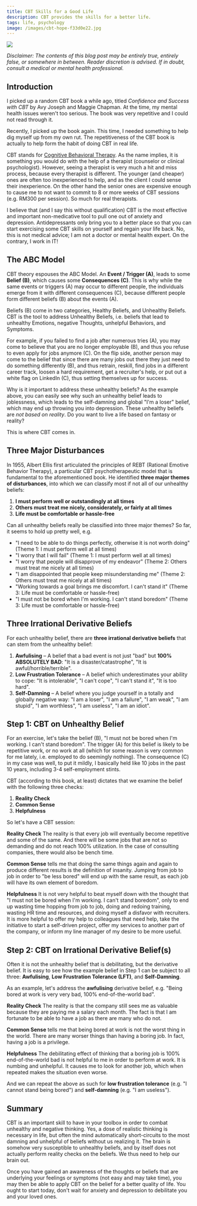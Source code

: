 ```yaml
---
title: CBT Skills for a Good Life
description: CBT provides the skills for a better life.
tags: life, psychology
image: /images/cbt-hope-f33d0e22.jpg
---
```


<a href="/blog/cbt-skills-for-a-good-life">
  <img src="/images/cbt-hope.jpg"/>
</a>


*Disclaimer: The contents of this blog post may be entirely true, entirely false, or somewhere in between. Reader discretion is advised. If in doubt, consult a medical or mental health professional.*

## Introduction

I picked up a random CBT book a while ago, titled *Confidence and Success with CBT* by Avy Joseph and Maggie Chapman. At the time, my mental health issues weren't too serious. The book was very repetitive and I could not read through it.

Recently, I picked up the book again. This time, I needed something to help dig myself up from my own rut. The repetitiveness of the CBT book is actually to help form the habit of doing CBT in real life.

CBT stands for [Cognitive Behavioral Therapy](https://en.wikipedia.org/wiki/Cognitive_behavioral_therapy). As the name implies, it is something you would do with the help of a therapist (counselor or clinical psychologist). However, seeing a therapist is very much a hit and miss process, because every therapist is different. The younger (and cheaper) ones are often too inexperienced to help, and as the client I could sense their inexperience. On the other hand the senior ones are expensive enough to cause me to not want to commit to 8 or more weeks of CBT sessions (e.g. RM300 per session). So much for real therapists.

I believe that (and I say this without qualification) CBT is the most effective and important non-medicative tool to pull one out of anxiety and depression. Antidepressants only bring you to a better place so that you can start exercising some CBT skills on yourself and regain your life back. No, this is not medical advice; I am not a doctor or mental health expert. On the contrary, I work in IT!

## The ABC Model

CBT theory espouses the ABC Model. An **Event / Trigger (A)**, leads to some **Belief (B)**, which causes some **Consequences (C)**. This is why while the same events or triggers (A) may occur to different people, the individuals emerge from it with different consequences (C), because different people form different beliefs (B) about the events (A).

Beliefs (B) come in two categories, Healthy Beliefs, and Unhealthy Beliefs. CBT is the tool to address Unhealthy Beliefs, i.e. beliefs that lead to unhealthy Emotions, negative Thoughts, unhelpful Behaviors, and Symptoms.

For example, if you failed to find a job after numerous tries (A), you may come to believe that you are no longer employable (B), and thus you refuse to even apply for jobs anymore (C). On the flip side, another person may come to the belief that since there are many jobs out there they just need to do something differently (B), and thus retrain, reskill, find jobs in a different career track, loosen a hard requirement, get a recruiter's help, or put out a white flag on LinkedIn (C), thus setting themselves up for success.

Why is it important to address these unhealthy beliefs? As the example above, you can easily see why such an unhealthy belief leads to joblessness, which leads to the self-damning and global "I'm a loser" belief, which may end up throwing you into depression. These unhealthy beliefs are *not based on reality*. Do you want to live a life based on fantasy or reality?

This is where CBT comes in.

## Three Major Disturbances

In 1955, Albert Ellis first articulated the principles of REBT (Rational Emotive Behavior Therapy), a particular CBT psychotherapeutic model that is fundamental to the aforementioned book. He identified **three major themes of disturbances**, into which we can classify most if not all of our unhealthy beliefs:

1. **I must perform well or outstandingly at all times**
2. **Others must treat me nicely, considerately, or fairly at all times**
3. **Life must be comfortable or hassle-free**

Can all unhealthy beliefs really be classified into three major themes? So far, it seems to hold up pretty well, e.g.

- "I need to be able to do things perfectly, otherwise it is not worth doing" (Theme 1: I must perform well at all times)
- "I worry that I will fail" (Theme 1: I must perform well at all times)
- "I worry that people will disapprove of my endeavor" (Theme 2: Others must treat me nicely at all times)
- "I am disappointed that people keep misunderstanding me" (Theme 2: Others must treat me nicely at all times)
- "Working towards a goal brings me discomfort. I can't stand it" (Theme 3: Life must be comfortable or hassle-free)
- "I must not be bored when I'm working. I can't stand boredom" (Theme 3: Life must be comfortable or hassle-free)

## Three Irrational Derivative Beliefs

For each unhealthy belief, there are **three irrational derivative beliefs** that can stem from the unhealthy belief:

1. **Awfulising** – A belief that a bad event is not just "bad" but **100% ABSOLUTELY BAD**: "It is a disaster/catastrophe", "It is awful/horrible/terrible".
2. **Low Frustration Tolerance** – A belief which underestimates your ability to cope: "It is intolerable", "I can't cope", "I can't stand it", "It is too hard".
3. **Self-Damning** – A belief where you judge yourself in a totally and globally negative way: "I am a loser", "I am a failure", "I am weak", "I am stupid", "I am worthless", "I am useless", "I am an idiot".

## Step 1: CBT on Unhealthy Belief

For an exercise, let's take the belief (B), "I must not be bored when I'm working. I can't stand boredom". The trigger (A) for this belief is likely to be repetitive work, or no work at all (which for some reason is very common for me lately, i.e. employed to do seemingly nothing). The consequence (C) in my case was well, to put it mildly, I basically held like 10 jobs in the past 10 years, including 3-4 self-employment stints.

CBT (according to this book, at least) dictates that we examine the belief with the following three checks:

1. **Reality Check**
2. **Common Sense**
3. **Helpfulness**

So let's have a CBT session:

**Reality Check** The reality is that every job will eventually become repetitive and some of the same. And there will be some jobs that are not so demanding and do not reach 100% utilization. In the case of consulting companies, there would also be bench time.

**Common Sense** tells me that doing the same things again and again to produce different results is the definition of insanity. Jumping from job to job in order to "be less bored" will end up with the same result, as each job will have its own element of boredom.

**Helpfulness** It is not very helpful to beat myself down with the thought that "I must not be bored when I'm working. I can't stand boredom", only to end up wasting time hopping from job to job, doing and redoing training, wasting HR time and resources, and doing myself a disfavor with recruiters. It is more helpful to offer my help to colleagues that need help, take the initiative to start a self-driven project, offer my services to another part of the company, or inform my line manager of my desire to be more useful.

## Step 2: CBT on Irrational Derivative Belief(s)

Often it is not the unhealthy belief that is debilitating, but the derivative belief. It is easy to see how the example belief in Step 1 can be subject to all three: **Awfulising**, **Low Frustration Tolerance (LFT)**, and **Self-Damning**.

As an example, let's address the **awfulising** derivative belief, e.g. "Being bored at work is very very bad, 100% end-of-the-world bad".

**Reality Check** The reality is that the company still sees me as valuable because they are paying me a salary each month. The fact is that I am fortunate to be able to have a job as there are many who do not.

**Common Sense** tells me that being bored at work is not the worst thing in the world. There are many worser things than having a boring job. In fact, having a job is a privilege.

**Helpfulness** The debilitating effect of thinking that a boring job is 100% end-of-the-world bad is not helpful to me in order to perform at work. It is numbing and unhelpful. It causes me to look for another job, which when repeated makes the situation even worse.

And we can repeat the above as such for **low frustration tolerance** (e.g. "I cannot stand being bored") and **self-damning** (e.g. "I am useless").

## Summary

CBT is an important skill to have in your toolbox in order to combat unhealthy and negative thinking. Yes, a dose of realistic thinking is necessary in life, but often the mind automatically short-circuits to the most damning and unhelpful of beliefs without us realizing it. The brain is somehow very susceptible to unhealthy beliefs, and by itself does not actually perform reality checks on the beliefs. We thus need to help our brain out.

Once you have gained an awareness of the thoughts or beliefs that are underlying your feelings or symptoms (not easy and may take time), you may then be able to apply CBT on the belief for a better quality of life. You ought to start today, don't wait for anxiety and depression to debilitate you and your loved ones.